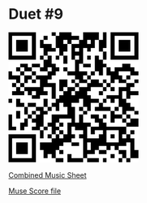 # Duet #9

![QR Code](./duet9QR.png)

[Combined Music Sheet](./Duet_%239.pdf)

[Muse Score file](./Duet_%239.mscz)

